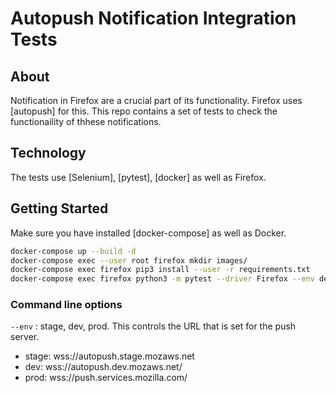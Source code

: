 # Autopush Notification Integration Tests

## About

Notification in Firefox are a crucial part of its functionality. Firefox uses [autopush] for this. This repo contains a set of tests to check the functionaility of thhese notifications.

## Technology

The tests use [Selenium], [pytest], [docker] as well as Firefox.

## Getting Started

Make sure you have installed [docker-compose] as well as Docker.

```sh
docker-compose up --build -d
docker-compose exec --user root firefox mkdir images/
docker-compose exec firefox pip3 install --user -r requirements.txt
docker-compose exec firefox python3 -m pytest --driver Firefox --env dev
```

### Command line options

```--env``` : stage, dev, prod. This controls the URL that is set for the push server.
- stage: wss://autopush.stage.mozaws.net
- dev: wss://autopush.dev.mozaws.net/
- prod: wss://push.services.mozilla.com/